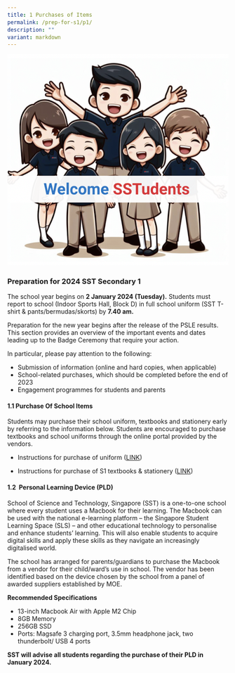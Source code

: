 ```yaml
---
title: 1 Purchases of Items
permalink: /prep-for-s1/p1/
description: ""
variant: markdown
---
```

![](/images/2024_Welcome_Pic.png)

### Preparation for 2024 SST Secondary 1

The school year begins on **2 January 2024 (Tuesday).** Students must report to school (Indoor Sports Hall, Block D) in full school uniform (SST T-shirt & pants/bermudas/skorts) by **7.40 am.**

Preparation for the new year begins after the release of the PSLE results. This section provides an overview of the important events and dates leading up to the Badge Ceremony that require your action.

In particular, please pay attention to the following:
* Submission of information (online and hard copies, when applicable)
* School-related purchases, which should be completed before the end of 2023
* Engagement programmes for students and parents




#### 1.1 Purchase Of School Items

Students may purchase their school uniform, textbooks and stationery early by referring to the information below. Students are encouraged to purchase textbooks and school uniforms through the online portal provided by the vendors.

*   Instructions for purchase of uniform  ([LINK](/files/Preparation%20for%20S1/sst%20sale%20schedule%20ey23%20.pdf))
    
*   Instructions for purchase of S1 textbooks & stationery ([LINK](/files/Preparation%20for%20S1/school%20of%20science%20&%20technology%20booklist%202024%203rd%20draft%20revised%20sec%201.pdf))
   
#### 1.2  Personal Learning Device (PLD)

School of Science and Technology, Singapore (SST) is a one-to-one school where every student uses a Macbook for their learning. The Macbook can be used with the national e-learning platform – the Singapore Student Learning Space (SLS) – and other educational technology to personalise and enhance students’ learning. This will also enable students to acquire digital skills and apply these skills as they navigate an increasingly digitalised world.

The school has arranged for parents/guardians to purchase the Macbook from a vendor for their child/ward’s use in school. The vendor has been identified based on the device chosen by the school from a panel of awarded suppliers established by MOE. 

**Recommended Specifications**
* 13-inch Macbook Air with Apple M2 Chip
* 8GB Memory
* 256GB SSD
* Ports: Magsafe 3 charging port, 3.5mm headphone jack, two thunderbolt/ USB 4 ports

 
**SST will advise all students regarding the purchase of their PLD in January 2024.**